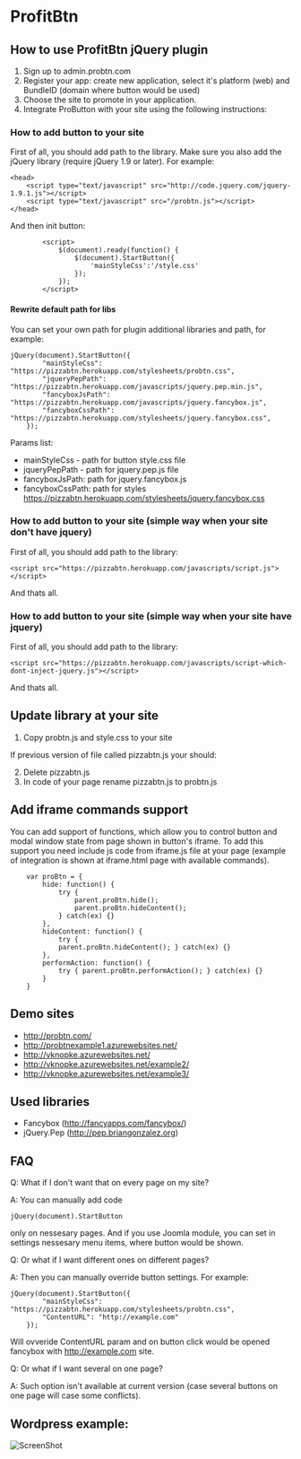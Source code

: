 ProfitBtn
=======

## How to use ProfitBtn jQuery plugin

1. Sign up to admin.probtn.com
2. Register your app: create new application, select it's platform (web) and BundleID (domain where button would be used)
3. Choose the site to promote in your application.
4. Integrate ProButton with your site using the following instructions:

### How to add button to your site 

First of all, you should add path to the library. Make sure you also add the jQuery library (require jQuery 1.9 or later). For example:

```
<head>
    <script type="text/javascript" src="http://code.jquery.com/jquery-1.9.1.js"></script>
    <script type="text/javascript" src="/probtn.js"></script>
</head>
```

And then init button:

```
        <script>
        	$(document).ready(function() {
        		$(document).StartButton({
        			'mainStyleCss':'/style.css'
        		});
        	});
        </script>
```

#### Rewrite default path for libs

You can set your own path for plugin additional libraries and path, for example:

```
jQuery(document).StartButton({
		"mainStyleCss": "https://pizzabtn.herokuapp.com/stylesheets/probtn.css",
		"jqueryPepPath": "https://pizzabtn.herokuapp.com/javascripts/jquery.pep.min.js",
		"fancyboxJsPath": "https://pizzabtn.herokuapp.com/javascripts/jquery.fancybox.js",
		"fancyboxCssPath": "https://pizzabtn.herokuapp.com/stylesheets/jquery.fancybox.css",
	});
```

Params list:
* mainStyleCss - path for button style.css file
* jqueryPepPath - path for jquery.pep.js file
* fancyboxJsPath: path for jquery.fancybox.js
* fancyboxCssPath: path for styles https://pizzabtn.herokuapp.com/stylesheets/jquery.fancybox.css

### How to add button to your site (simple way when your site don't have jquery)

First of all, you should add path to the library:

```
<script src="https://pizzabtn.herokuapp.com/javascripts/script.js"></script>
```

And thats all.

### How to add button to your site (simple way when your site have jquery)

First of all, you should add path to the library:

```
<script src="https://pizzabtn.herokuapp.com/javascripts/script-which-dont-inject-jquery.js"></script>
```

And thats all.

## Update library at your site

1. Copy probtn.js and style.css to your site

If previous version of file called pizzabtn.js your should:

2. Delete pizzabtn.js
3. In code of your page rename pizzabtn.js to probtn.js

## Add iframe commands support

You can add support of functions, which allow you to control button and modal window state from page shown in button's iframe.
To add this support you need include js code from iframe.js file at your page (example of integration is shown at iframe.html page with available commands).

```
	var proBtn = {
		hide: function() {
			try {
				parent.proBtn.hide();
				parent.proBtn.hideContent();
			} catch(ex) {}
		},
		hideContent: function() {
			try {			
			parent.proBtn.hideContent(); } catch(ex) {}
		},
		performAction: function() {
			try { parent.proBtn.performAction(); } catch(ex) {}
		}
	}
```

## Demo sites

* http://probtn.com/
* http://probtnexample1.azurewebsites.net/
* http://vknopke.azurewebsites.net/
* http://vknopke.azurewebsites.net/example2/
* http://vknopke.azurewebsites.net/example3/

## Used libraries

* Fancybox (http://fancyapps.com/fancybox/)
* jQuery.Pep (http://pep.briangonzalez.org)

## FAQ

Q: What if I don't want that on every page on my site?

A: You can manually add code
```
jQuery(document).StartButton
```
only on nessesary pages. And if you use Joomla module, you can set in settings nessesary menu items, where button would be shown.

Q: Or what if I want different ones on different pages?

A: Then you can manually override button settings. For example:
```
jQuery(document).StartButton({
		"mainStyleCss": "https://pizzabtn.herokuapp.com/stylesheets/probtn.css",
		"ContentURL": "http://example.com"
	});
```
Will ovveride ContentURL param and on button click would be opened fancybox with http://example.com site.

Q: Or what if I want several on one page?

A: Such option isn't available at current version (case several buttons on one page will case some conflicts).


## Wordpress example:
![ScreenShot](https://dl.dropboxusercontent.com/u/3482508/wordpress-screenshot-1.gif)
